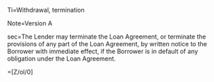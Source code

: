 Ti=Withdrawal, termination

Note=Version A

sec=The Lender may terminate the Loan Agreement, or terminate the provisions of any part of the Loan Agreement, by written notice to the Borrower with immediate effect, if the Borrower is in default of any obligation under the Loan Agreement.

=[Z/ol/0]
